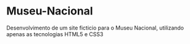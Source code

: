 # Museu-Nacional
 Desenvolvimento de um site ficticio para o Museu Nacional, utilizando apenas as tecnologias HTML5 e CSS3
